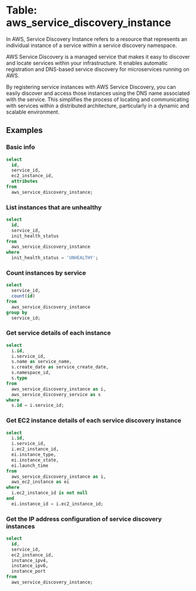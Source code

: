 # Table: aws_service_discovery_instance

In AWS, Service Discovery Instance refers to a resource that represents an individual instance of a service within a service discovery namespace.

AWS Service Discovery is a managed service that makes it easy to discover and locate services within your infrastructure. It enables automatic registration and DNS-based service discovery for microservices running on AWS.

By registering service instances with AWS Service Discovery, you can easily discover and access those instances using the DNS name associated with the service. This simplifies the process of locating and communicating with services within a distributed architecture, particularly in a dynamic and scalable environment.

## Examples

### Basic info

```sql
select
  id,
  service_id,
  ec2_instance_id,
  attributes
from
  aws_service_discovery_instance;
```

### List instances that are unhealthy

```sql
select
  id,
  service_id,
  init_health_status
from
  aws_service_discovery_instance
where
  init_health_status = 'UNHEALTHY';
```

### Count instances by service

```sql
select
  service_id,
  count(id)
from
  aws_service_discovery_instance
group by
  service_id;
```

### Get service details of each instance

```sql
select
  i.id,
  i.service_id,
  s.name as service_name,
  s.create_date as service_create_date,
  s.namespace_id,
  s.type
from
  aws_service_discovery_instance as i,
  aws_service_discovery_service as s
where
  s.id = i.service_id;
```

### Get EC2 instance details of each service discovery instance

```sql
select
  i.id,
  i.service_id,
  i.ec2_instance_id,
  ei.instance_type,
  ei.instance_state,
  ei.launch_time
from
  aws_service_discovery_instance as i,
  aws_ec2_instance as ei
where
  i.ec2_instance_id is not null
and
  ei.instance_id = i.ec2_instance_id;
```

### Get the IP address configuration of service discovery instances 

```sql
select
  id,
  service_id,
  ec2_instance_id,
  instance_ipv4,
  instance_ipv6,
  instance_port
from
  aws_service_discovery_instance;
```
